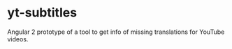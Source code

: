 # yt-subtitles
Angular 2 prototype of a tool to get info of missing translations for YouTube videos.
